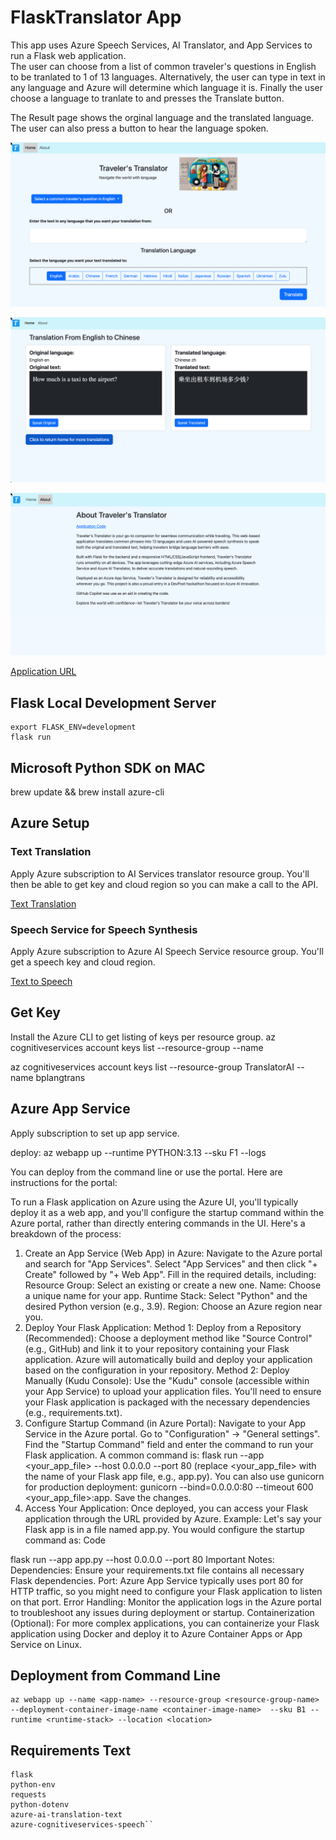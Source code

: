 # FlaskTranslator App

This app uses Azure Speech Services, AI Translator, and App Services to run
a Flask web application.  
The user can choose from a list of common traveler's questions in English to be tranlated to 1 of 13 languages.  Alternatively, the user can type in text
in any language and Azure will determine which language it is.  Finally the 
user choose a language to tranlate to and presses the Translate button.

The Result page shows the orginal language and the translated language. The user
can also press a button to hear the language spoken.

![Home Page](./static/images/doc/home.png)  

![Result Page](./static/images/doc/result.png)  

![About Page](./static/images/doc/about.png)



[Application URL](https://flasktranslatorapp-bvepdbcvgmh7ffek.westus2-01.azurewebsites.net)

## Flask Local Development Server
```commandline
export FLASK_ENV=development
flask run
```

## Microsoft Python SDK on MAC
brew update && brew install azure-cli

## Azure Setup

### Text Translation

Apply Azure subscription to AI Services translator resource group.  You'll then be able to 
get key and cloud region so you can make a call to the API. 

[Text Translation](https://learn.microsoft.com/en-us/azure/ai-services/translator/text-translation/overview)

### Speech Service for Speech Synthesis 

Apply Azure subscription to Azure AI Speech Service resource group. You'll get a speech key 
and cloud region.

[Text to Speech](https://learn.microsoft.com/en-us/azure/ai-services/speech-service/index-text-to-speech)  


## Get Key  

Install the Azure CLI to get listing of keys per resource group.
az cognitiveservices account keys list --resource-group <your-resource-group-name> --name <your-resource-name>

az cognitiveservices account keys list --resource-group TranslatorAI --name bplangtrans

## Azure App Service

Apply subscription to set up app service.

deploy: az webapp up --runtime PYTHON:3.13 --sku F1 --logs

You can deploy from the command line or use the portal.  Here are instructions for the portal:

To run a Flask application on Azure using the Azure UI, you'll typically deploy it as a web app, and you'll configure the startup command within the Azure portal, rather than directly entering commands in the UI. 
Here's a breakdown of the process:
1. Create an App Service (Web App) in Azure:
Navigate to the Azure portal and search for "App Services".
Select "App Services" and then click "+ Create" followed by "+ Web App".
Fill in the required details, including:
Resource Group: Select an existing or create a new one.
Name: Choose a unique name for your app.
Runtime Stack: Select "Python" and the desired Python version (e.g., 3.9).
Region: Choose an Azure region near you. 
2. Deploy Your Flask Application:
Method 1: Deploy from a Repository (Recommended):
Choose a deployment method like "Source Control" (e.g., GitHub) and link it to your repository containing your Flask application. 
Azure will automatically build and deploy your application based on the configuration in your repository. 
Method 2: Deploy Manually (Kudu Console):
Use the "Kudu" console (accessible within your App Service) to upload your application files. 
You'll need to ensure your Flask application is packaged with the necessary dependencies (e.g., requirements.txt). 
3. Configure Startup Command (in Azure Portal):
Navigate to your App Service in the Azure portal. 
Go to "Configuration" -> "General settings". 
Find the "Startup Command" field and enter the command to run your Flask application. 
A common command is: flask run --app <your_app_file> --host 0.0.0.0 --port 80 (replace <your_app_file> with the name of your Flask app file, e.g., app.py). 
You can also use gunicorn for production deployment: gunicorn --bind=0.0.0.0:80 --timeout 600 <your_app_file>:app. 
Save the changes. 
4. Access Your Application:
Once deployed, you can access your Flask application through the URL provided by Azure. 
Example:
Let's say your Flask app is in a file named app.py. You would configure the startup command as:
Code

flask run --app app.py --host 0.0.0.0 --port 80
Important Notes:
Dependencies:
Ensure your requirements.txt file contains all necessary Flask dependencies. 
Port:
Azure App Service typically uses port 80 for HTTP traffic, so you might need to configure your Flask application to listen on that port. 
Error Handling:
Monitor the application logs in the Azure portal to troubleshoot any issues during deployment or startup. 
Containerization (Optional):
For more complex applications, you can containerize your Flask application using Docker and deploy it to Azure Container Apps or App Service on Linux. 

## Deployment from Command Line
    az webapp up --name <app-name> --resource-group <resource-group-name> --deployment-container-image-name <container-image-name>  --sku B1 --runtime <runtime-stack> --location <location> 

## Requirements Text

```
flask
python-env
requests
python-dotenv
azure-ai-translation-text
azure-cognitiveservices-speech``
```
